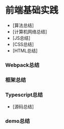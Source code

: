 # 前端基础实践
- [算法总结]
- [计算机网络总结]
- [JS总结]
- [CSS总结]
- [HTML总结]
### Webpack总结
### 框架总结
### Typescript总结
- [源码总结]
### demo总结